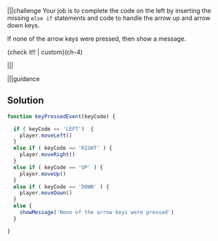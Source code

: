 |||challenge
Your job is to complete the code on the left by inserting the missing `else if` statements and code to handle the arrow up and arrow down keys.

If none of the arrow keys were pressed, then show a message.

{check it!! | custom}(ch-4)

|||

|||guidance
## Solution

```javascript
function keyPressedEvent(keyCode) {

  if ( keyCode == 'LEFT')  {
    player.moveLeft()
  } 
  else if ( keyCode == 'RIGHT' ) {
    player.moveRight()
  } 
  else if ( keyCode == 'UP' ) {
    player.moveUp()
  } 
  else if ( keyCode == 'DOWN' ) {
    player.moveDown() 
  }   
  else {
    showMessage('None of the arrow keys were pressed')
  }

}
```